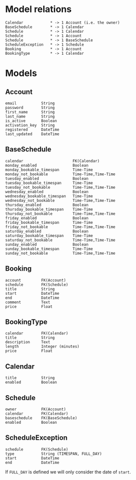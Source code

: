 Model relations
===============

    Calendar            * -> 1 Account (i.e. the owner)
    BaseSchedule        * -> 1 Calendar
    Schedule            * -> 1 Calendar
    Schedule            * -> 1 Account
    Schedule            * -> 1 BaseSchedule
    ScheduleException   * -> 1 Schedule
    Booking             * -> 1 Account
    BookingType         * -> 1 Calendar

Models
======

Account
-------

    email           String
    password        String
    first_name      String
    last_name       String
    is_active       Boolean
    activation_key  String
    registered      DateTime
    last_updated    DateTime

BaseSchedule
------------

    calendar                      FK(Calendar)
    monday_enabled                Boolean
    monday_bookable_timespan      Time-Time
    monday_not_bookable           Time-Time,Time-Time
    tuesday_enabled               Boolean
    tuesday_bookable_timespan     Time-Time
    tuesday_not_bookable          Time-Time,Time-Time
    wednesday_enabled             Boolean
    wednesday_bookable_timespan   Time-Time
    wednesday_not_bookable        Time-Time,Time-Time
    thursday_enabled              Boolean
    thursday_bookable_timespan    Time-Time
    thursday_not_bookable         Time-Time,Time-Time
    friday_enabled                Boolean
    friday_bookable_timespan      Time-Time
    friday_not_bookable           Time-Time,Time-Time
    saturday_enabled              Boolean
    saturday_bookable_timespan    Time-Time
    saturday_not_bookable         Time-Time,Time-Time
    sunday_enabled                Boolean
    sunday_bookable_timespan      Time-Time
    sunday_not_bookable           Time-Time,Time-Time

Booking
-------

    account         FK(Account)
    schedule        FK(Schedule)
    title           String
    start           DateTime
    end             DateTime
    comment         Text
    price           Float

BookingType
-----------

    calendar        FK(Calendar)
    title           String
    description     Text
    length          Integer (minutes)
    price           Float

Calendar
--------

    title           String
    enabled         Boolean

Schedule
--------

    owner           FK(Account)
    calendar        FK(Calendar)
    baseschedule    FK(BaseSchedule)
    enabled         Boolean

ScheduleException
-----------------

    schedule        FK(Schedule)
    type            String (TIMESPAN, FULL_DAY)
    start           DateTime
    end             DateTime

If `FULL_DAY` is defined we will only consider the date of `start`.

